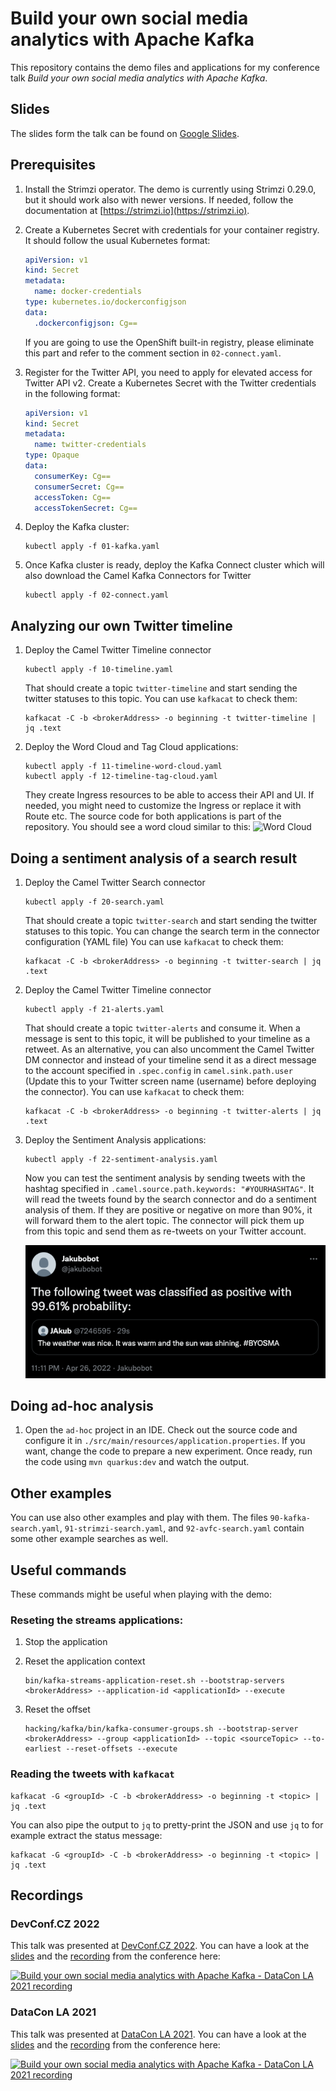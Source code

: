 # Build your own social media analytics with Apache Kafka

This repository contains the demo files and applications for my conference talk _Build your own social media analytics with Apache Kafka_.

## Slides

The slides form the talk can be found on [Google Slides](https://docs.google.com/presentation/d/1lkwdoh6Dqzcj1pWPkRkzuKjy7ie7B2Pfm9D3UaIwiFg/edit?usp=sharing).

## Prerequisites

1) Install the Strimzi operator.
   The demo is currently using Strimzi 0.29.0, but it should work also with newer versions.
   If needed, follow the documentation at [https://strimzi.io](https://strimzi.io).

2) Create a Kubernetes Secret with credentials for your container registry.
   It should follow the usual Kubernetes format:
   ```yaml
   apiVersion: v1
   kind: Secret
   metadata:
     name: docker-credentials
   type: kubernetes.io/dockerconfigjson
   data:
     .dockerconfigjson: Cg==
   ```
   If you are going to use the OpenShift built-in registry, please eliminate this part and refer to the comment section in `02-connect.yaml`.

3) Register for the Twitter API, you need to apply for elevated access for Twitter API v2. Create a Kubernetes Secret with the Twitter credentials in the following format:
   ```yaml
   apiVersion: v1
   kind: Secret
   metadata:
     name: twitter-credentials
   type: Opaque
   data:
     consumerKey: Cg==
     consumerSecret: Cg==
     accessToken: Cg==
     accessTokenSecret: Cg==
   ```

4) Deploy the Kafka cluster:
   ```
   kubectl apply -f 01-kafka.yaml
   ```

5) Once Kafka cluster is ready, deploy the Kafka Connect cluster which will also download the Camel Kafka Connectors for Twitter
   ```
   kubectl apply -f 02-connect.yaml
   ```

## Analyzing our own Twitter timeline

1) Deploy the Camel Twitter Timeline connector
   ```
   kubectl apply -f 10-timeline.yaml
   ```
   That should create a topic `twitter-timeline` and start sending the twitter statuses to this topic.
   You can use `kafkacat` to check them:
   ```
   kafkacat -C -b <brokerAddress> -o beginning -t twitter-timeline | jq .text
   ```

2) Deploy the Word Cloud and Tag Cloud applications:
   ```
   kubectl apply -f 11-timeline-word-cloud.yaml
   kubectl apply -f 12-timeline-tag-cloud.yaml
   ```
   They create Ingress resources to be able to access their API and UI.
   If needed, you might need to customize the Ingress or replace it with Route etc.
   The source code for both applications is part of the repository.
   You should see a word cloud similar to this:
   ![Word Cloud](assets/word-cloud.png)

## Doing a sentiment analysis of a search result

1) Deploy the Camel Twitter Search connector
   ```
   kubectl apply -f 20-search.yaml
   ```
   That should create a topic `twitter-search` and start sending the twitter statuses to this topic. 
   You can change the search term in the connector configuration (YAML file)
   You can use `kafkacat` to check them:
   ```
   kafkacat -C -b <brokerAddress> -o beginning -t twitter-search | jq .text
   ```

2) Deploy the Camel Twitter Timeline connector
   ```
   kubectl apply -f 21-alerts.yaml
   ```
   That should create a topic `twitter-alerts` and consume it.
   When a message is sent to this topic, it will be published to your timeline as a retweet.
   As an alternative, you can also uncomment the Camel Twitter DM connector and instead of your timeline send it as a direct message to the account specified in `.spec.config` in `camel.sink.path.user` (Update this to your Twitter screen name (username) before deploying the connector).
   You can use `kafkacat` to check them:
   ```
   kafkacat -C -b <brokerAddress> -o beginning -t twitter-alerts | jq .text
   ```

3) Deploy the Sentiment Analysis applications:
   ```
   kubectl apply -f 22-sentiment-analysis.yaml
   ```
   Now you can test the sentiment analysis by sending tweets with the hashtag specified in `.camel.source.path.keywords: "#YOURHASHTAG"`. It will read the tweets found by the search connector and do a sentiment analysis of them.
   If they are positive or negative on more than 90%, it will forward them to the alert topic.
   The connector will pick them up from this topic and send them as re-tweets on your Twitter account.
   
   ![Sentiment Analysis](assets/sentiment-analysis.png)

## Doing ad-hoc analysis

1) Open the `ad-hoc` project in an IDE.
   Check out the source code and configure it in `./src/main/resources/application.properties`.
   If you want, change the code to prepare a new experiment.
   Once ready, run the code using `mvn quarkus:dev` and watch the output.

## Other examples

You can use also other examples and play with them.
The files `90-kafka-search.yaml`, `91-strimzi-search.yaml`, and `92-avfc-search.yaml` contain some other example searches as well.

## Useful commands

These commands might be useful when playing with the demo:

### Reseting the streams applications:

1) Stop the application

2) Reset the application context
   ```
   bin/kafka-streams-application-reset.sh --bootstrap-servers <brokerAddress> --application-id <applicationId> --execute
   ```

3) Reset the offset
   ```
   hacking/kafka/bin/kafka-consumer-groups.sh --bootstrap-server <brokerAddress> --group <applicationId> --topic <sourceTopic> --to-earliest --reset-offsets --execute
   ```

### Reading the tweets with `kafkacat`

```
kafkacat -G <groupId> -C -b <brokerAddress> -o beginning -t <topic> | jq .text
```

You can also pipe the output to `jq` to pretty-print the JSON and use `jq` to for example extract the status message:

```
kafkacat -G <groupId> -C -b <brokerAddress> -o beginning -t <topic> | jq .text
```

## Recordings

### DevConf.CZ 2022

This talk was presented at [DevConf.CZ 2022](https://devconf.cz/).
You can have a look at the [slides](https://docs.google.com/presentation/d/1vW_oTDelloUPyTkbDLiNluZXIi5t0wfFWSIDnKapESc/edit?usp=sharing) and the [recording](https://youtu.be/bTxdZOWLyvI) from the conference here:

[![Build your own social media analytics with Apache Kafka - DataCon LA 2021 recording](https://user-images.githubusercontent.com/5658439/152701013-8c18f4fa-18fe-4d5c-a838-10006446a3ab.png)](https://youtu.be/bTxdZOWLyvI "Build your own social media analytics with Apache Kafka - DevConf.CZ 2022 recording")

### DataCon LA 2021

This talk was presented at [DataCon LA 2021](https://www.dataconla.com/).
You can have a look at the [slides](https://docs.google.com/presentation/d/18bmiZagwrAe8fnuuyBs45l1U5OHIGwK9pjLALpcC23E/edit?usp=sharing) and the [recording](https://youtu.be/niQEglT_nYQ) from the conference here:

[![Build your own social media analytics with Apache Kafka - DataCon LA 2021 recording](https://user-images.githubusercontent.com/5658439/135720151-cde6b04a-d006-4901-a089-487aaf32cac5.png)](http://www.youtube.com/watch?v=niQEglT_nYQ "Build your own social media analytics with Apache Kafka - DataCon LA 2021 recording")